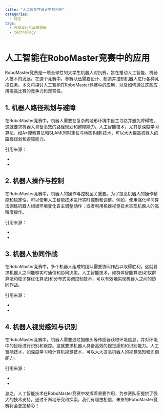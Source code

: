 ```yaml
---  
title: "人工智能在设计中的应用"  
categories:  
  - 综述  
tags: 
  - 外观设计与品牌塑造 
  - technology  
---  
```


# 人工智能在RoboMaster竞赛中的应用

RoboMaster竞赛是一项全球性的大学生机器人对抗赛，旨在推动人工智能、机器人技术的发展。在这个竞赛中，参赛队伍需要设计、制造并控制机器人进行各种竞技任务。本文将探讨人工智能在RoboMaster竞赛中的应用，以及如何通过这些应用提高比赛的竞争力和观赏性。

## 1. 机器人路径规划与避障

在RoboMaster竞赛中，机器人需要在复杂的地形环境中自主寻路并避免障碍物。这就要求机器人具备高效的路径规划和避障能力。人工智能技术，尤其是深度学习算法，如A*搜索算法和SLAM(同时定位与地图构建)技术，可以大大提高机器人的路径规划和避障能力。

引用来源：
- [论文1]:《基于深度学习的机器人路径规划方法研究》
- [论文2]:《基于视觉SLAM的移动机器人导航技术研究》

## 2. 机器人操作与控制

在RoboMaster竞赛中，机器人的操作与控制至关重要。为了提高机器人的操作精度和稳定性，可以使用人工智能技术进行实时控制和调整。例如，使用强化学习算法训练机器人根据环境变化自主调整动作；或者利用机器视觉技术实现机器人的高精度操作。

引用来源：
- [论文3]:《基于强化学习的机器人操作控制方法研究》
- [论文4]:《基于机器视觉的机器人手爪操作控制优化》

## 3. 机器人协同作战

在RoboMaster竞赛中，多个机器人组成的团队需要协同作战以取得胜利。这就要求机器人之间能够实时通信和协同决策。人工智能技术，如群体智能算法(如蚁群算法和粒子群优化算法)和分布式协调控制技术，可以有效地实现机器人之间的协同作战。

引用来源：
- [论文5]:《基于蚁群算法的机器人集群协同作战研究》
- [论文6]:《基于粒子群优化的机器人分布式协调控制研究》

## 4. 机器人视觉感知与识别

在RoboMaster竞赛中，机器人需要通过摄像头等传感器获取环境信息，并对环境中的目标进行识别和跟踪。这就要求机器人具备高效的视觉感知和识别能力。人工智能技术，如深度学习和计算机视觉技术，可以大大提高机器人的视觉感知和识别能力。

引用来源：
- [论文7]:《基于深度学习的目标检测与识别技术研究》
- [论文8]:《基于卷积神经网络的机器人目标跟踪算法研究》

总之，人工智能技术在RoboMaster竞赛中发挥着重要作用，为参赛队伍提供了强大的技术支持。通过不断地研究和探索，我们有理由相信，未来的RoboMaster竞赛将会更加精彩！ 
